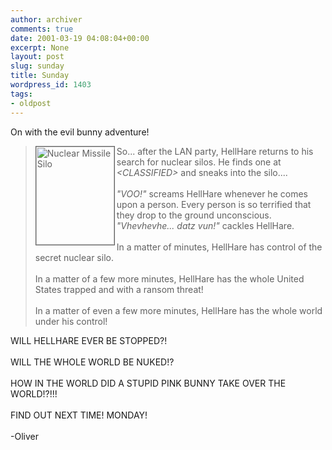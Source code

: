 ```yaml
---
author: archiver
comments: true
date: 2001-03-19 04:08:04+00:00
excerpt: None
layout: post
slug: sunday
title: Sunday
wordpress_id: 1403
tags:
- oldpost
---
```


On with the evil bunny adventure!

> <img src="http://www.oliverweb.com/stuff/missile.jpg" width="125" height="157" alt="Nuclear Missile Silo" align="left" border="1">So... after the LAN party, HellHare returns to his search for nuclear silos. He finds one at <i>&lt;CLASSIFIED&gt;</i> and sneaks into the silo....<br /><br /><i>"VOO!"</i> screams HellHare whenever he comes upon a person. Every person is so terrified that they drop to the ground unconscious. <i>"Vhevhevhe... datz vun!"</i> cackles HellHare.<br /><br />In a matter of minutes, HellHare has control of the secret nuclear silo.<br /><br />In a matter of a few more minutes, HellHare has the whole United States trapped and with a ransom threat!<br /><br />In a matter of even a few more minutes, HellHare has the whole world under his control!

WILL HELLHARE EVER BE STOPPED?!<br /><br />WILL THE WHOLE WORLD BE NUKED!?<br /><br />HOW IN THE WORLD DID A STUPID PINK BUNNY TAKE OVER THE WORLD!?!!!<br /><br />FIND OUT NEXT TIME! MONDAY!<br /><br />-Oliver